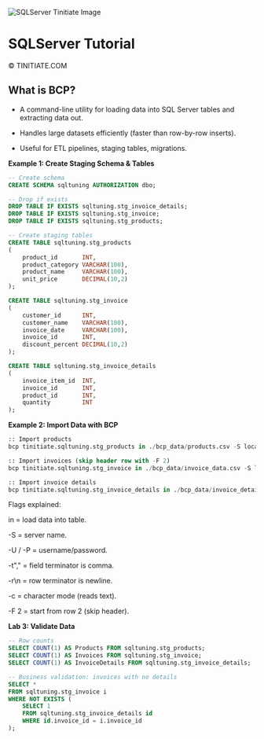 ![SQLServer Tinitiate Image](sqlserver.png)

# SQLServer Tutorial

&copy; TINITIATE.COM

## What is BCP?

* A command-line utility for loading data into SQL Server tables and extracting data out.

* Handles large datasets efficiently (faster than row-by-row inserts).

* Useful for ETL pipelines, staging tables, migrations.

**Example 1: Create Staging Schema & Tables**

```sql
-- Create schema
CREATE SCHEMA sqltuning AUTHORIZATION dbo;

-- Drop if exists
DROP TABLE IF EXISTS sqltuning.stg_invoice_details;
DROP TABLE IF EXISTS sqltuning.stg_invoice;
DROP TABLE IF EXISTS sqltuning.stg_products;

-- Create staging tables
CREATE TABLE sqltuning.stg_products
(
    product_id       INT,
    product_category VARCHAR(100),
    product_name     VARCHAR(100),
    unit_price       DECIMAL(10,2)
);

CREATE TABLE sqltuning.stg_invoice
(
    customer_id      INT,
    customer_name    VARCHAR(100),
    invoice_date     VARCHAR(100),
    invoice_id       INT,
    discount_percent DECIMAL(10,2)
);

CREATE TABLE sqltuning.stg_invoice_details
(
    invoice_item_id  INT,
    invoice_id       INT,
    product_id       INT,
    quantity         INT
);
```

**Example 2: Import Data with BCP**
```sql
:: Import products
bcp tinitiate.sqltuning.stg_products in ./bcp_data/products.csv -S localhost -U sa -P tinitiate_01 -t"," -r\n -c

:: Import invoices (skip header row with -F 2)
bcp tinitiate.sqltuning.stg_invoice in ./bcp_data/invoice_data.csv -S localhost -U sa -P tinitiate_01 -F 2 -t"," -r\n -c

:: Import invoice details
bcp tinitiate.sqltuning.stg_invoice_details in ./bcp_data/invoice_details_data.csv -S localhost -U sa -P tinitiate_01 -t"," -r\n -c
```

Flags explained:

in = load data into table.

-S = server name.

-U / -P = username/password.

-t"," = field terminator is comma.

-r\n = row terminator is newline.

-c = character mode (reads text).

-F 2 = start from row 2 (skip header).

**Lab 3: Validate Data**

```sql
-- Row counts
SELECT COUNT(1) AS Products FROM sqltuning.stg_products;
SELECT COUNT(1) AS Invoices FROM sqltuning.stg_invoice;
SELECT COUNT(1) AS InvoiceDetails FROM sqltuning.stg_invoice_details;

-- Business validation: invoices with no details
SELECT *
FROM sqltuning.stg_invoice i
WHERE NOT EXISTS (
    SELECT 1
    FROM sqltuning.stg_invoice_details id
    WHERE id.invoice_id = i.invoice_id
);
```
